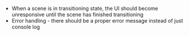 - When a scene is in transitioning state, the UI should become unresponsive until the scene has finished transitioning
- Error handling - there should be a proper error message instead of just console log
